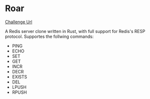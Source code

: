 # Roar

[Challenge Url](https://codingchallenges.fyi/challenges/challenge-redis)

A Redis server clone written in Rust, with full support for Redis's RESP protocol.
Supportes the follwing commands:

- PING
- ECHO
- SET
- GET
- INCR
- DECR
- EXISTS
- DEL
- LPUSH
- RPUSH
